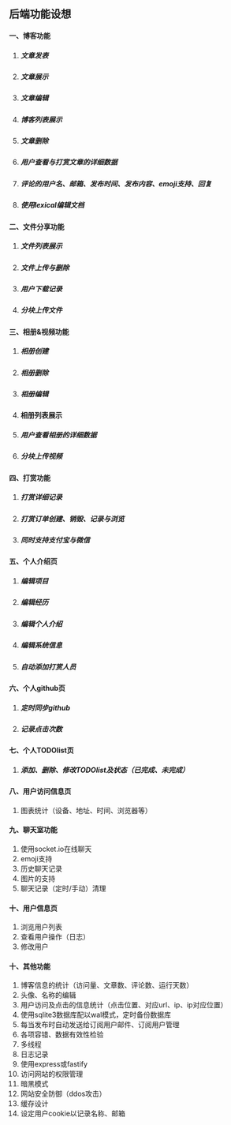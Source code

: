 ## 后端功能设想

#### 一、博客功能

1. ##### 文章发表

2. ##### 文章展示

3. ##### 文章编辑

4. ##### 博客列表展示

5. ##### 文章删除

6. ##### 用户查看与打赏文章的详细数据

7. ##### 评论的用户名、邮箱、发布时间、发布内容、emoji支持、回复

8. ##### 使用lexical编辑文档

#### 二、文件分享功能

1. ##### 文件列表展示

2. ##### 文件上传与删除

3. ##### 用户下载记录

4. ##### 分块上传文件

#### 三、相册&视频功能

1. ##### 相册创建

2. ##### 相册删除

3. ##### 相册编辑

4. #### 相册列表展示

5. ##### 用户查看相册的详细数据

6. ##### 分块上传视频

#### 四、打赏功能

1. ##### 打赏详细记录

2. ##### 打赏订单创建、销毁、记录与浏览

3. ##### 同时支持支付宝与微信

#### 五、个人介绍页

1. ##### 编辑项目

2. ##### 编辑经历

3. ##### 编辑个人介绍

4. ##### 编辑系统信息

5. ##### 自动添加打赏人员

#### 六、个人github页

1. ##### 定时同步github

2. ##### 记录点击次数

#### 七、个人TODOlist页

1. ##### 添加、删除、修改TODOlist及状态（已完成、未完成）

#### 八、用户访问信息页

1. 图表统计（设备、地址、时间、浏览器等）

#### 九、聊天室功能

1. 使用socket.io在线聊天
2. emoji支持
3. 历史聊天记录
4. 图片的支持
5. 聊天记录（定时/手动）清理

#### 十、用户信息页

1. 浏览用户列表
2. 查看用户操作（日志）
3. 修改用户

#### 十、其他功能

1. 博客信息的统计（访问量、文章数、评论数、运行天数）
2. 头像、名称的编辑
3. 用户访问及点击的信息统计（点击位置、对应url、ip、ip对应位置）
4. 使用sqlite3数据库配以wal模式，定时备份数据库
5. 每当发布时自动发送给订阅用户邮件、订阅用户管理
6. 各项容错、数据有效性检验
7. 多线程
8. 日志记录
9. 使用express或fastify
10. 访问网站的权限管理
11. 暗黑模式
12. 网站安全防御（ddos攻击）
13. 缓存设计
14. 设定用户cookie以记录名称、邮箱